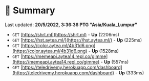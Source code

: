# 📖 Summary
Last updated: **20/5/2022, 3:36:36 PTG "Asia/Kuala_Lumpur"**

- `GET` [https://shrt.ml](https://shrt.ml) - **Up** (2206ms)
- `GET` [https://hst.aytea.ml/](https://hst.aytea.ml/) - **Up** (225ms)
- `GET` [https://color.aytea.ml/4b31d6.png](https://color.aytea.ml/4b31d6.png) - **Up** (1528ms)
- `GET` [https://memeapi.aytea14.repl.co/gimme](https://memeapi.aytea14.repl.co/gimme) - **Up** (557ms)
- `GET` [https://teledrivemy.herokuapp.com/dashboard](https://teledrivemy.herokuapp.com/dashboard) - **Up** (333ms)
